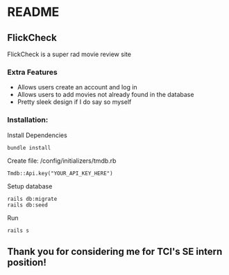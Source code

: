 # README

## FlickCheck
FlickCheck is a super rad movie review site

### Extra Features
- Allows users create an account and log in
- Allows users to add movies not already found in the database
- Pretty sleek design if I do say so myself

### Installation:
Install Dependencies
```
bundle install
```
Create file: /config/initializers/tmdb.rb
```
Tmdb::Api.key("YOUR_API_KEY_HERE")
```
Setup database
```
rails db:migrate
rails db:seed
```
Run
```
rails s
```
## Thank you for considering me for TCI's SE intern position!
